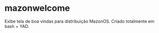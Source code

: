 # mazonwelcome
Exibe tela de boa vindas para distribuição MazonOS. Criado totalmente em bash + YAD.
